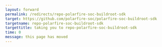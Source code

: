 ```yaml
---
layout: forward
permalink: /redirects/repo-polarfire-soc-buildroot-sdk
target: https://github.com/polarfire-soc/polarfire-soc-buildroot-sdk
targetname: repo-polarfire-soc-buildroot-sdk
targettitle: taking you to repo-polarfire-soc-buildroot-sdk
time: 0
message: this page has moved
---
```

